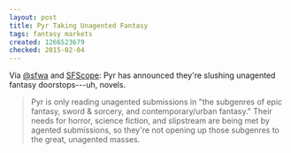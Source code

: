 ```yaml
---
layout: post
title: Pyr Taking Unagented Fantasy
tags: fantasy markets
created: 1266523679
checked: 2015-02-04
---
```

Via [@sfwa](http://twitter.com/mcdemarco/status/9272955724) and [SFScope](http://www.sfscope.com/2010/02/pyr-now-open-to-some-unagented-submissions-hires-new-editorial-assistant/): Pyr has announced they're slushing unagented fantasy doorstops---uh, novels.

> Pyr is only reading unagented submissions in "the subgenres of epic fantasy, sword & sorcery, and contemporary/urban fantasy." Their needs for horror, science fiction, and slipstream are being met by agented submissions, so they're not opening up those subgenres to the great, unagented masses.
